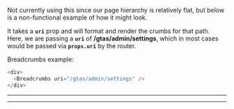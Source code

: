 
Not currently using this since our page hierarchy is relatively flat, but
below is a non-functional example of how it might look.

It takes a **`uri`** prop and will format and render the crumbs for that path. Here, we are passing a **`uri`** of **/gtas/admin/settings**, which in most cases would be passed via **`props.uri`** by the router.

Breadcrumbs example:

```js
<div>
  <Breadcrumbs uri="/gtas/admin/settings" />
</div>
```

---

---
